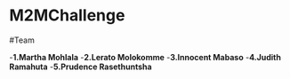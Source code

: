 # M2MChallenge

#Team

-**1.Martha Mohlala**
-**2.Lerato Molokomme**
-**3.Innocent Mabaso**
-**4.Judith Ramahuta**
-**5.Prudence Rasethuntsha**
